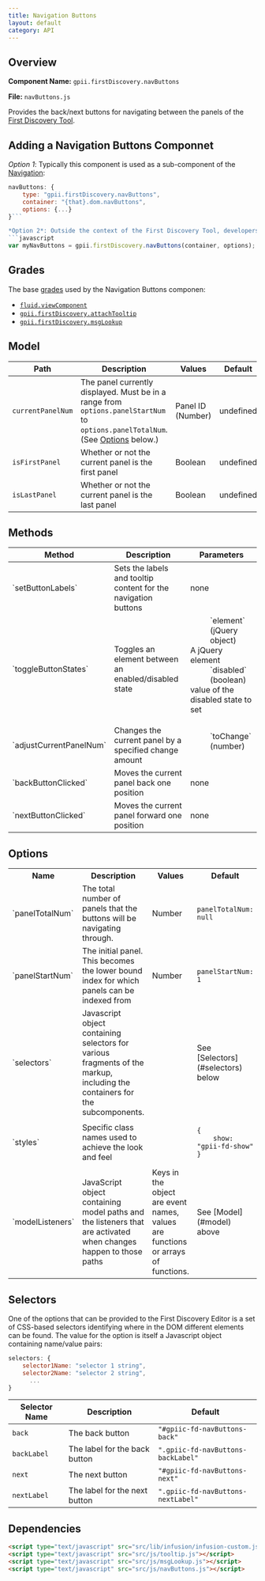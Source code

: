 ```yaml
---
title: Navigation Buttons
layout: default
category: API
---
```


## Overview

**Component Name:** `gpii.firstDiscovery.navButtons`

**File:** `navButtons.js`

Provides the back/next buttons for navigating between the panels of the [First Discovery Tool](firstDiscoveryEditor.md).

## Adding a Navigation Buttons Componnet

*Option 1*: Typically this component is used as a sub-component of the [Navigation](nav.md):
```javascript
navButtons: {
    type: "gpii.firstDiscovery.navButtons",
    container: "{that}.dom.navButtons",
    options: {...}
}```

*Option 2*: Outside the context of the First Discovery Tool, developers may wish to create a standalone component:
```javascript
var myNavButtons = gpii.firstDiscovery.navButtons(container, options);
```


## Grades

The base [grades](http://docs.fluidproject.org/infusion/development/ComponentGrades.html)
used by the Navigation Buttons componen:

* [`fluid.viewComponent`](http://docs.fluidproject.org/infusion/development/ComponentGrades.html)
* [`gpii.firstDiscovery.attachTooltip`](attachTooltip.md)
* [`gpii.firstDiscovery.msgLookup`](msgLookup.md)

## Model

| Path   | Description | Values | Default |
|--------|-------------|--------|---------|
| `currentPanelNum` | The panel currently displayed. Must be in a range from `options.panelStartNum` to `options.panelTotalNum`. (See [Options](#options) below.) | Panel ID (Number) | undefined |
| `isFirstPanel` | Whether or not the current panel is the first panel | Boolean | undefined |
| `isLastPanel` | Whether or not the current panel is the last panel | Boolean | undefined |

## Methods

<table>
    <thead>
        <tr><th>Method</th><th>Description</th><th>Parameters</th></tr>
    </thead>
    <tbody>
        <tr>
            <td>`setButtonLabels`</td>
            <td>Sets the labels and tooltip content for the navigation buttons</td>
            <td>none</td>
        </tr>
        <tr>
            <td>`toggleButtonStates`</td>
            <td>Toggles an element between an enabled/disabled state</td>
            <td>
                <dl>
                    <dd>`element` (jQuery object)</dd>
                    <dt>A jQuery element</dt>
                    <dd>`disabled` (boolean)</dd>
                    <dt>value of the disabled state to set</dt>
                </dl>
            </td>
        </tr>
        <tr>
            <td>`adjustCurrentPanelNum`</td>
            <td>Changes the current panel by a specified change amount</td>
            <td>
                <dl>
                    <dd>`toChange` (number)</dd>
                    <dt></dt>
                </dl>
            </td>
        </tr>
        <tr>
            <td>`backButtonClicked`</td>
            <td>Moves the current panel back one position</td>
            <td>none</td>
        </tr>
        <tr>
            <td>`nextButtonClicked`</td>
            <td>Moves the current panel forward one position</td>
            <td>none</td>
        </tr>
    </tbody>
</table>

## Options

<table>
    <tr><th>Name</th><th>Description</th><th>Values</th><th>Default</th></tr>
    <tr>
        <td>`panelTotalNum`</td>
        <td>The total number of panels that the buttons will be navigating through.</td>
        <td>Number</td>
        <td>
        <pre><code>panelTotalNum: null</code></pre>
        </td>
    </tr>
    <tr>
        <td>`panelStartNum`</td>
        <td>The initial panel. This becomes the lower bound index for which panels can be indexed from</td>
        <td>Number</td>
        <td>
        <pre><code>panelStartNum: 1</code></pre>
        </td>
    </tr>
    <tr>
        <td>`selectors`</td>
        <td>Javascript object containing selectors for various fragments of the markup, including the containers for the subcomponents.</td>
        <td></td>
        <td>See [Selectors](#selectors) below</td>
    </tr>
    <tr>
        <td>`styles`</td>
        <td>Specific class names used to achieve the look and feel</td>
        <td></td>
        <td>
        <pre><code>{
    show: "gpii-fd-show"
}</code></pre>
        </td>
    </tr>
    <tr>
        <td>`modelListeners`</td>
        <td>JavaScript object containing model paths and the listeners that are activated when changes happen to those paths</td>
        <td>Keys in the object are event names, values are functions or arrays of functions.</td>
        <td>See [Model](#model) above</td>
    </tr>
</table>

## Selectors

One of the options that can be provided to the First Discovery Editor is a set of CSS-based
selectors identifying where in the DOM different elements can be found. The value for the option
is itself a Javascript object containing name/value pairs:

```javascript
selectors: {
    selector1Name: "selector 1 string",
    selector2Name: "selector 2 string",
      ...
}
```

| Selector Name | Description | Default |
|---------------|-------------|---------|
| `back` | The back button | `"#gpiic-fd-navButtons-back"` |
| `backLabel` | The label for the back button | `".gpiic-fd-navButtons-backLabel"` |
| `next` | The next button | `"#gpiic-fd-navButtons-next"` |
| `nextLabel` | The label for the next button | `".gpiic-fd-navButtons-nextLabel"` |

## Dependencies

```html
<script type="text/javascript" src="src/lib/infusion/infusion-custom.js"></script>
<script type="text/javascript" src="src/js/tooltip.js"></script>
<script type="text/javascript" src="src/js/msgLookup.js"></script>
<script type="text/javascript" src="src/js/navButtons.js"></script>
```

